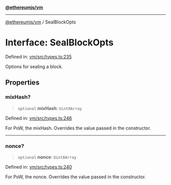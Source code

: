 [**@ethereumjs/vm**](../README.md)

***

[@ethereumjs/vm](../README.md) / SealBlockOpts

# Interface: SealBlockOpts

Defined in: [vm/src/types.ts:235](https://github.com/Dargon789/ethereumjs-monorepo/blob/master/packages/vm/src/types.ts#L235)

Options for sealing a block.

## Properties

### mixHash?

> `optional` **mixHash**: `Uint8Array`

Defined in: [vm/src/types.ts:246](https://github.com/Dargon789/ethereumjs-monorepo/blob/master/packages/vm/src/types.ts#L246)

For PoW, the mixHash.
Overrides the value passed in the constructor.

***

### nonce?

> `optional` **nonce**: `Uint8Array`

Defined in: [vm/src/types.ts:240](https://github.com/Dargon789/ethereumjs-monorepo/blob/master/packages/vm/src/types.ts#L240)

For PoW, the nonce.
Overrides the value passed in the constructor.

